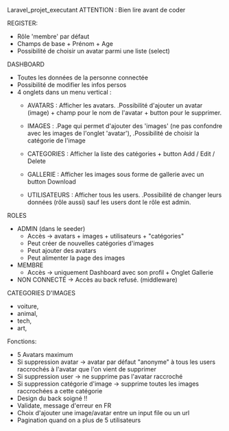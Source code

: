 Laravel_projet_executant
ATTENTION : Bien lire avant de coder

REGISTER:
- Rôle 'membre' par défaut
- Champs de base + Prénom + Age
- Possibilité de choisir un avatar parmi une liste (select)

DASHBOARD 
- Toutes les données de la personne connectée 
- Possibilité de modifier les infos persos
- 4 onglets dans un menu vertical :
    * AVATARS : Afficher les avatars. 
        .Possibilité d'ajouter un avatar (image) + champ pour le nom de l'avatar + button pour le supprimer.

    * IMAGES : 
        .Page qui permet d'ajouter des 'images' (ne pas confondre avec les images de l'onglet 'avatar'), 
        .Possibilité de choisir la catégorie de l'image

    * CATEGORIES : Afficher la liste des catégories + button Add / Edit / Delete

    * GALLERIE : Afficher les images sous forme de gallerie avec un button Download

    * UTILISATEURS : Afficher tous les users. 
        .Possibilité de changer leurs données (rôle aussi) sauf les users dont le rôle est admin.


ROLES
- ADMIN (dans le seeder)
    - Accès -> avatars + images + utilisateurs + "catégories"
    - Peut créer de nouvelles catégories d'images
    - Peut ajouter des avatars
    - Peut alimenter la page des images
- MEMBRE
    - Accès -> uniquement Dashboard avec son profil + Onglet Gallerie
- NON CONNECTÉ
    -> Accès au back refusé. (middleware)

CATEGORIES D'IMAGES
- voiture, 
- animal, 
- tech, 
- art,


Fonctions:
- 5 Avatars maximum
- Si suppression avatar -> avatar par défaut "anonyme" à tous les users raccrochés à l'avatar que l'on vient de supprimer
- Si suppression user -> ne supprime pas l'avatar raccroché
- Si suppression catégorie d'image -> supprime toutes les images raccrochées a cette catégorie
- Design du back soigné !!
- Validate, message d'erreur en FR
- Choix d'ajouter une image/avatar entre un input file ou un url
- Pagination quand on a plus de 5 utilisateurs
